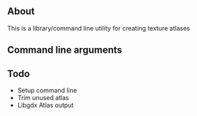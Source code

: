 ## About
This is a library/command line utility for creating texture atlases

## Command line arguments

## Todo

* Setup command line
* Trim unused atlas
* Libgdx Atlas output



